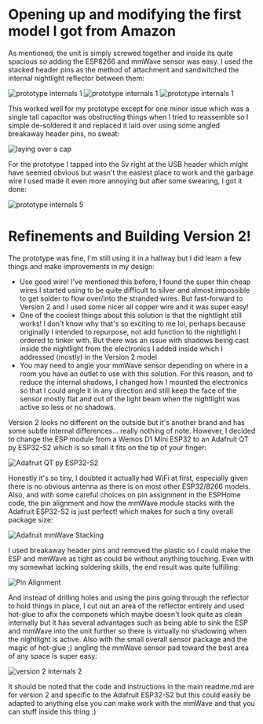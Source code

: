 # Opening up and modifying the first model I got from Amazon

As mentioned, the unit is simply screwed together and inside its quite spacious so adding the ESP8266 and mmWave sensor was easy. I used the stacked header pins as the method of attachment and sandwitched the internal nightlight reflector between them:

![prototype internals 1](images/prototype%20internals%202.jpg)
![prototype internals 1](images/prototype%20internals%203.jpg)
![prototype internals 1](images/prototype%20internals%204.jpg)

This worked well for my prototype except for one minor issue which was a single tall capacitor was obstructing things when I tried to reassemble so I simple de-soldered it and replaced it laid over using some angled breakaway header pins, no sweat:

![laying over a cap](images/laying%20over%20a%20cap.jpg)

For the prototype I tapped into the 5v right at the USB header which might have seemed obvious but wasn't the easiest place to work and the garbage wire I used made it even more annoying but after some swearing, I got it done:

![prototype internals 5](images/prototype%20internals%205.jpg)

# Refinements and Building Version 2!

The prototype was fine, I'm still using it in a hallway but I did learn a few things and make improvements in my design:

* Use good wire! I've mentioned this before, I found the super thin cheap wires I started using to be quite difficult to silver and almost impossible to get solder to flow over/into the stranded wires. But fast-forward to Version 2 and I used some nicer all copper wire and it was super easy!
* One of the coolest things about this solution is that the nightlight still works! I don't know why that's so exciting to me lol, perhaps because originally I intended to repurpose, not add function to the nightlight I ordered to tinker with. But there was an issue with shadows being cast inside the nightlight from the electronics I added inside which I addressed (mostly) in the Version 2 model
* You may need to angle your mmWave sensor depending on where in a room you have an outlet to use with this solution. For this reason, and to reduce the internal shadows, I changed how I mounted the electronics so that I could angle it in any direction and still keep the face of the sensor mostly flat and out of the light beam when the nightlight was active so less or no shadows.

Version 2 looks no different on the outside but it's another brand and has some subtle internal differences... really nothing of note. However, I decided to change the ESP module from a Wemos D1 Mini ESP32 to an Adafruit QT py ESP32-S2 which is so small it fits on the tip of your finger:

![Adafruit QT py ESP32-S2](images/Adafruit%20QT%20py%20ESP32-S2.jpg)

Honestly it's so tiny, I doubted it actually had WiFi at first, especially given there is no obvious antenna as there is on most other ESP32/8266 models. Also, and with some careful choices on pin assignment in the ESPHome code, the pin alignment and how the mmWave module stacks with the Adafruit ESP32-S2 is just perfect! which makes for such a tiny overall package size:

![Adafruit mmWave Stacking](images/adafruit-mmwave-stacking.jpg)

I used breakaway header pins and removed the plastic so I could make the ESP and mmWave as tight as could be without anything touching. Even with my somewhat lacking soldering skills, the end result was quite fulfilling:

![Pin Alignment](images/pin%20alignment.jpg)

And instead of drilling holes and using the pins going through the reflector to hold things in place, I cut out an area of the reflector entirely and used hot-glue to afix the componets which maybe doesn't look quite as clean internally but it has several advantages such as being able to sink the ESP and mmWave into the unit further so there is virtually no shadowing when the nightlight is active. Also with the small overall sensor package and the magic of hot-glue ;) angling the mmWave sensor pad toward the best area of any space is super easy:

![version 2 internals 2](images/version%202%20internals%202.jpg)

It should be noted that the code and instructions in the main readme.md are for version 2 and specific to the Adafruit ESP32-S2 but this could easily be adapted to anything else you can make work with the mmWave and that you can stuff inside this thing :)
